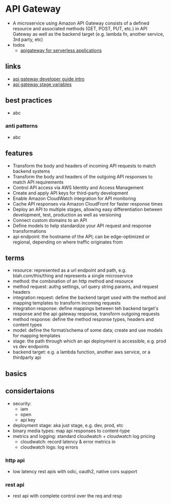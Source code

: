 # API Gateway

- A microservice using Amazon API Gateway consists of a defined resource and associated methods (GET, POST, PUT, etc.) in API Gateway as well as the backend target (e.g. lambda fn, another service, 3rd party, etc)
- todos
  - [apigateway for serverless applications](https://explore.skillbuilder.aws/learn/course/52/Amazon%2520API%2520Gateway%2520for%2520Serverless%2520Applications)

## links

- [api gateway developer guide intro](http://docs.aws.amazon.com/apigateway/latest/developerguide/welcome.html)
- [api gateway stage variables](https://docs.aws.amazon.com/apigateway/latest/developerguide/amazon-api-gateway-using-stage-variables.html)

## best practices

- abc

### anti patterns

- abc

## features

- Transform the body and headers of incoming API requests to match backend systems
- Transform the body and headers of the outgoing API responses to match API requirements
- Control API access via AWS Identity and Access Management
- Create and apply API keys for third-party development
- Enable Amazon CloudWatch integration for API monitoring
- Cache API responses via Amazon CloudFront for faster response times
- Deploy an API to multiple stages, allowing easy differentiation between development, test, production as well as versioning
- Connect custom domains to an API
- Define models to help standardize your API request and response transformations
- api endpoint: the hostname of the API; can be edge-optimized or regional, depending on where traffic originates from

## terms

- resource: represented as a url endpoint and path, e.g. blah.com/this/thing and represents a single microservice
- method: the combination of an http method and resource
- method request: authg settings, url query string params, and request headers
- integration request: define the backend target used with the method and mapping templates to transform incoming requests
- integration response: define mappings between teh backend target's response and the api gateway response, transform outgoing requests
- method response: define the method response types, headers and content types
- model: define the format/schema of some data; create and use models for mapping templates
- stage: the path through which an api deployment is accessible, e.g. prod vs dev endpoints
- backend target: e.g. a lambda function, another aws service, or a thirdparty api

## basics

## considertaions

- security:
  - iam
  - open
  - api key
- deployment stage: aka just stage, e.g. dev, prod, etc
- binary media types: map api responses to content-type
- metrics and logging: standard cloudwatch + cloudwatch log pricing
  - cloudwatch: record latency & error metrics in
  - cloudwatch logs: log errors

### http api

- low latency rest apis with odic, oauth2, native cors support

### rest api

- rest api with complete control over the req and resp
